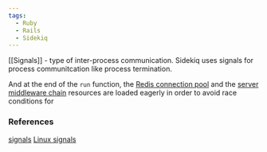 ```yaml
---
tags:
  - Ruby
  - Rails
  - Sidekiq
---
```

[[Signals]] - type of inter-process communication. 
Sidekiq uses signals for process communitcation like process termination.

And at the end of the `run` function, the [Redis connection pool](https://github.com/sidekiq/sidekiq/blob/4ec059d53dbf1de67e41e3bd1687c7d90c12d580/lib/sidekiq/cli.rb#L73-L76) and the [server middleware chain](https://github.com/sidekiq/sidekiq/blob/4ec059d53dbf1de67e41e3bd1687c7d90c12d580/lib/sidekiq/cli.rb#L101-L102) resources are loaded eagerly in order to avoid race conditions for 

### References
[signals](https://man7.org/linux/man-pages/man7/signal.7.html)
[Linux signals](https://www.javatpoint.com/linux-signals)
